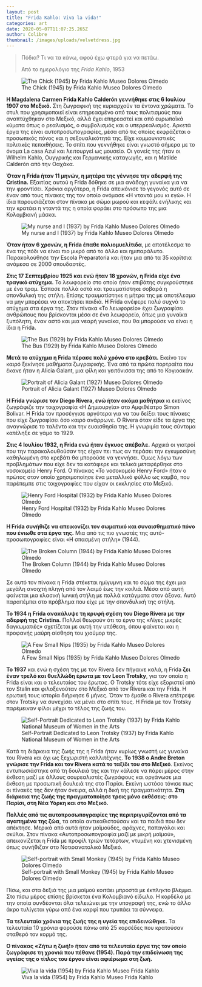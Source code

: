 ```yaml
---
layout: post
title: "Frida Kahlo: Viva la vida!"
categories: art
date: 2020-05-07T11:07:25.265Z
author: Colibre
thumbnail: /images/uploads/velvetdress.jpg
---
```

<blockquote class="blockquote-reverse">
<p>Πόδια? Τι να τα κάνω, αφού έχω φτερά για να πετάω.</p>
<footer>Από το ημερολόγιο της <cite title="Frida Kahlo">Frida Kahlo</cite>, 1953</footer>
</blockquote>

<figure class="figure">
  <img src="/images/uploads/1the-chick-frida-kahlo.jpg" class="figure-img img-fluid rounded" alt="The Chick (1945) by Frida Kahlo Museo Dolores Olmedo">
  <figcaption class="figure-caption text-right">The Chick (1945) by Frida Kahlo Museo Dolores Olmedo</figcaption>
</figure>

**H Magdalena Carmen Frida Kahlo Calderón γεννήθηκε στις 6 Ιουλίου 1907 στο Μεξικό.** Στη ζωγραφική της κυριαρχούν τα έντονα χρώματα. Το στυλ που χρησιμοποιεί είναι επηρεασμένο από τους πολιτισμούς που αναπτύχθηκαν στο Μεξικό, αλλά έχει επηρεαστεί και από ευρωπαϊκά κύματα όπως ο ρεαλισμός, ο συμβολισμός και ο υπερρεαλισμός. Αρκετά έργα της είναι αυτοπροσωπογραφίες, μέσα από τις οποίες εκφράζεται ο προσωπικός πόνος και η σεξουαλικότητά της. Είχε κομμουνιστικές πολιτικές πεποιθήσεις.  Το σπίτι που γεννήθηκε είναι γνωστό σήμερα με το όνομα La casa Azul και λειτουργεί ως μουσείο. Οι γονείς της ήταν οι Wilhelm Kahlo, Ουγγρικής και Γερμανικής καταγωγής, και η Matilde Calderón από την Οαχάκα.

**Όταν η Frida ήταν 11 μηνών, η μητέρα της γέννησε την αδερφή της Cristina.** Εξαιτίας αυτού η Frida δόθηκε σε μια ανάδοχη γυναίκα για να την φροντίσει. Χρόνια αργότερα, η Frida απεικόνισε το γεγονός αυτό σε έναν από τους πίνακες της τον οποίο ονόμασε «Η νταντά μου κι εγώ». Η ίδια παρουσιάζεται στον πίνακα με σώμα μωρού και κεφάλι ενήλικης και την κρατάει η νταντά της η οποία φοράει στο πρόσωπο της μια Κολομβιανή μάσκα.

<figure class="figure">
  <img src="/images/uploads/mynurseandi.png" class="figure-img img-fluid rounded" alt="My nurse and I (1937) by Frida Kahlo Museo Dolores Olmedo">
  <figcaption class="figure-caption text-right">My nurse and I (1937) by Frida Kahlo Museo Dolores Olmedo</figcaption>
</figure>

**Όταν ήταν 6 χρονών, η Frida έπαθε πολιομυελίτιδα**, με αποτέλεσμα το ένα της πόδι να είναι πιο μικρό από το άλλο και ημιπαράλυτο. Παρακολούθησε την Escola Preparatoria και ήταν μια από τα 35 κορίτσια ανάμεσα σε 2000 σπουδαστές.

**Στις 17 Σεπτεμβρίου 1925 και ενώ ήταν 18 χρονών, η Frida είχε ένα τραγικό ατύχημα.** Το λεωφορείο στο οποίο ήταν επιβάτης συγκρούστηκε με ένα τραμ. Έσπασε πολλά οστά και τραυματίστηκε σοβαρά η σπονδυλική της στήλη. Επίσης τραυματίστηκε η μήτρα της με αποτέλεσμα να μην μπορέσει να αποκτήσει παιδιά. Η Frida ανέφερε πολύ συχνά το ατύχημα στα έργα της. Στον πίνακα «Το λεωφορείο» έχει ζωγραφίσει ανθρώπους που βρίσκονται μέσα σε ένα λεωφορείο, όπως μια γυναίκα ξυπόλητη, έναν αστό και μια νεαρή γυναίκα, που θα μπορούσε να είναι η ίδια η Frida.

<figure class="figure">
  <img src="/images/uploads/thebus.jpg" class="figure-img img-fluid rounded" alt="The Bus (1929) by Frida Kahlo Museo Dolores Olmedo">
  <figcaption class="figure-caption text-right">The Bus (1929) by Frida Kahlo Museo Dolores Olmedo</figcaption>
</figure>

**Μετά το ατύχημα η Frida πέρασε πολύ χρόνο στο κρεβάτι.** Εκείνο τον καιρό ξεκίνησε μαθήματα ζωγραφικής. Ένα από τα πρώτα πορτραίτα που έκανε ήταν η Alicia Galant, μια φίλη και γειτόνισσα της από το Κογιοακάν.

<figure class="figure">
  <img src="/images/uploads/aliciagalant.jpg" class="figure-img img-fluid rounded" alt="Portrait of Alicia Galant (1927) Museo Dolores Olmedo">
  <figcaption class="figure-caption text-right">Portrait of Alicia Galant (1927) Museo Dolores Olmedo</figcaption>
</figure>

**Η Frida γνώρισε τον Diego Rivera, ενώ ήταν ακόμα μαθήτρια** κι εκείνος ζωγράφιζε την τοιχογραφία «Η Δημιουργία» στο Αμφιθέατρο Simon Bolivar. H Frida τον προσέγγισε αργότερα για να του δείξει τους πίνακες που είχε ζωγραφίσει όσο καιρό ανάρρωνε. Ο Rivera όταν είδε τα έργα της αναγνώρισε το ταλέντο και την ευαισθησία της. Η γνωριμία τους σύντομα κατέληξε σε γάμο το 1929.

**Στις 4 Ιουλίου 1932, η Frida ενώ ήταν έγκυος απέβαλε.** Αρχικά οι γιατροί που την παρακολουθούσαν της είχαν πει πως αν περάσει την εγκυμοσύνη καθηλωμένη στο κρεβάτι θα μπορούσε να γεννήσει. Όμως λόγω των προβλημάτων που είχε δεν τα κατάφερε και τελικά μεταφέρθηκε στο νοσοκομείο Henry Ford. Ο πίνακας «Το νοσοκομείο Henry Ford» ήταν ο πρώτος στον οποίο χρησιμοποίησε ένα μεταλλικό φύλλο ως καμβά, που παρέπεμπε στις τοιχογραφίες που είχαν οι εκκλησίες στο Μεξικό.

<figure class="figure">
  <img src="/images/uploads/henryfordhospital.jpg" class="figure-img img-fluid rounded" alt="Henry Ford Hospital (1932) by Frida Kahlo Museo Dolores Olmedo">
  <figcaption class="figure-caption text-right">Henry Ford Hospital (1932) by Frida Kahlo Museo Dolores Olmedo</figcaption>
</figure>

**Η Frida συνήθιζε να απεικονίζει τον σωματικό και συναισθηματικό πόνο που ένιωθε στα έργα της.** Μια από τις πιο γνωστές της αυτό-προσωπογραφίες είναι «Η σπασμένη στήλη» (1944).

<figure class="figure">
  <img src="/images/uploads/brokencolumn.jpg" class="figure-img img-fluid rounded" alt="The Broken Column (1944) by Frida Kahlo Museo Dolores Olmedo">
  <figcaption class="figure-caption text-right">The Broken Column (1944) by Frida Kahlo Museo Dolores Olmedo</figcaption>
</figure>

Σε αυτό τον πίνακα η Frida στέκεται ημίγυμνη και το σώμα της έχει μια μεγάλη ανοιχτή πληγή από τον λαιμό έως την κοιλιά. Μέσα από αυτή φαίνεται μια κλασική Ιωνική στήλη με πολλά κατάγματα στον άξονα. Αυτό παραπέμπει στο πρόβλημα που είχε με την σπονδυλική  της στήλη.

**Το 1934 η Frida ανακάλυψε τη κρυφή σχέση του Diego Rivera με την αδερφή της Cristina.** Πολλοί θεωρούν ότι το έργο της «Λίγες μικρές δαγκωματιές» σχετίζεται με αυτή την υπόθεση, όπου φαίνεται και η προφανής μαύρη αίσθηση του χιούμορ της.

<figure class="figure">
  <img src="/images/uploads/a-few-small-nips.jpg" class="figure-img img-fluid rounded" alt="A Few Small Nips (1935) by Frida Kahlo Museo Dolores Olmedo">
  <figcaption class="figure-caption text-right">A Few Small Nips (1935) by Frida Kahlo Museo Dolores Olmedo</figcaption>
</figure>

**Το 1937** και ενώ η σχέση της με τον Rivera δεν πήγαινε καλά, η Frida **ζει έναν τρελό και θυελλώδη έρωτα με τον Leon Trotsky**, για τον οποία η Frida είναι και ο τελευταίος του έρωτας. Ο Trotsky τότε είχε εξοριστεί από τον Stalin και φιλοξενούταν στο Μεξικό από τον Rivera και την Frida. Η ερωτική τους ιστορία διήρκησε 6 μήνες. Όταν το έμαθε ο Rivera επέτρεψε στον Trotsky να συνεχίσει να μένει στο σπίτι τους. Η Frida με τον Trotsky παρέμειναν φίλοι μέχρι το τέλος της ζωής του.  

<figure class="figure">
  <img src="/images/uploads/dedicatedtotrotsky.jpg" class="figure-img img-fluid rounded" alt="Self-Portrait Dedicated to Leon Trotsky (1937) by Frida Kahlo National Museum of Women in the Arts">
  <figcaption class="figure-caption text-right">Self-Portrait Dedicated to Leon Trotsky (1937) by Frida Kahlo National Museum of Women in the Arts</figcaption>
</figure>

Κατά τη διάρκεια της ζωής της η Frida ήταν κυρίως γνωστή ως γυναίκα του Rivera και όχι ως ξεχωριστή καλλιτέχνης. **Το 1938 ο Andre Breton γνώρισε την Frida και τον Rivera κατά το ταξίδι του στο Μεξικό**. Εκείνος εντυπωσιάστηκε από τη δουλειά της και την κάλεσε να πάρει μέρος στην έκθεση μαζί με άλλους σουρεαλιστές ζωγράφους και οργάνωσε μια έκθεση με προσωπική δουλειά της στο Παρίσι. Εκείνη ωστόσο τόνισε πως οι πίνακές της δεν ήταν όνειρα, αλλά η δική της πραγματικότητα. **Στη διάρκεια της ζωής της πραγματοποίησε τρεις μόνο εκθέσεις: στο Παρίσι, στη Νέα Υόρκη και στο Μεξικό.**

**Πολλές από τις αυτοπροσωπογραφίες της περιτριγυρίζονται από τα αγαπημένα της ζώα**, τα οποία αντικαθιστούσαν και τα παιδιά που δεν απέκτησε. Μερικά από αυτά ήταν μαϊμούδες, αράχνες, παπαγάλοι και σκύλοι. Στον πίνακα «Αυτοπροσωπογραφία μαζί με μικρή μαϊμού», απεικονίζεται η Frida με προφίλ τριών τετάρτων, ντυμένη και χτενισμένη όπως συνήθιζαν στο Νοτιοανατολικό Μεξικό.

<figure class="figure">
  <img src="/images/uploads/self-portrait-with-small-monkey.jpg" class="figure-img img-fluid rounded" alt="Self-portrait with Small Monkey (1945) by Frida Kahlo Museo Dolores Olmedo">
  <figcaption class="figure-caption text-right">Self-portrait with Small Monkey (1945) by Frida Kahlo Museo Dolores Olmedo</figcaption>
</figure>

Πίσω, και στα δεξιά της μια μαϊμού κοιτάει μπροστά με έκπληκτο βλέμμα. Στο πίσω μέρος επίσης βρίσκεται ένα Κολομβιανό είδωλο. Η κορδέλα με την οποία συνδέονται όλα τελειώνει με την υπογραφή της, ενώ το άλλο άκρο τυλίγεται γύρω από ένα καρφί που τρυπάει τα σύννεφα.

**Τα τελευταία χρόνια της ζωής της η υγεία της επιδεινώθηκε.** Τα τελευταία 10 χρόνια φορούσε πάνω από 25 κορσέδες που κρατούσαν σταθερό τον κορμό της. 

**Ο πίνακας «Ζήτω η ζωή!» ήταν από τα τελευταία έργα της τον οποίο ζωγράφισε τη χρονιά που πέθανε (1954). Παρά την επιδείνωση της υγείας της ο τίτλος του έργου είναι αφιέρωμα στη ζωή.**

<figure class="figure">
  <img src="/images/uploads/vivalavida.jpg" class="figure-img img-fluid rounded" alt="Viva la vida (1954) by Frida Kahlo Museo Frida Kahlo">
  <figcaption class="figure-caption text-right">Viva la vida (1954) by Frida Kahlo Museo Frida Kahlo</figcaption>
</figure>